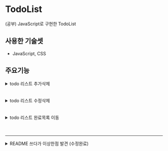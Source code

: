 # TodoList
(공부) JavaScript로 구현한 TodoList 

## 사용한 기술셋 
- JavaScript, CSS

## 주요기능 
<details>
<summary>todo 리스트 추가삭제</summary>
<div markdown="1">

  ![추가 삭제](https://user-images.githubusercontent.com/77670592/190969605-9a219066-8457-4f60-b02f-857361359192.gif)

</div>
</details>

  <br>
  <br>
<details>
<summary>todo 리스트 수정삭제</summary>
<div markdown="1">

  ![수정삭제](https://user-images.githubusercontent.com/77670592/190970466-d24e22d7-6fad-4922-af55-a2e5e7d6042e.gif)

</div>
</details>

  <br>
  <br>
  
<details>
<summary>todo 리스트 완료목록 이동</summary>
<div markdown="1">

  ![완료목록이동](https://user-images.githubusercontent.com/77670592/190969703-4bbd1192-3dac-48f4-9bc2-826ec974b637.gif)

</div>
</details>
  <br>
  <br>
 



---

<details>
<summary>README 쓰다가 이상한점 발견 (수정완료) </summary>
<div markdown="1">
  => 수정안함 클릭시 리스트 순서가 원래대로 되돌아가지않고 바뀌는 문제! 
  
  ![에러부분](https://user-images.githubusercontent.com/77670592/190969976-ccdfcd8b-230c-4af4-bdaf-190a0a19bdb7.gif)

</div>
</details>
   <br>
  
